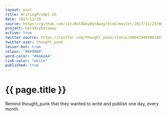 ```yaml
---
layout: post
title: WritingPrompt.sh
date: 2017/11/29
source: https://github.com/ixt/BotADayBotAway/blob/master/2017/11/29/WritingPrompt.sh
project: botadaybotaway
active: true
twitter-source: https://twitter.com/thought_punk/status/486419466881097728
twitter-user: thought_punk
lesser-bot: true
colour: "#080808"
word-color: "#AAAAAA"
link-color: "white"
published: true
---
```

# {{ page.title }} 

Remind thought_punk that they wanted to write and publish one day, every month.
